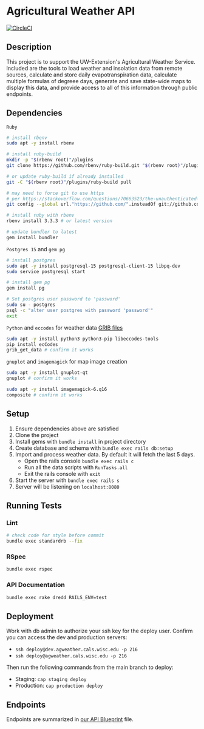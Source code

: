 # Agricultural Weather API

[![CircleCI](https://dl.circleci.com/status-badge/img/gh/uwent/ag-weather/tree/main.svg?style=svg)](https://dl.circleci.com/status-badge/redirect/gh/uwent/ag-weather/tree/main)

## Description

This project is to support the UW-Extension's Agricultural Weather Service.  Included are the tools to load weather and insolation data from remote sources, calculate and store daily evapotranspiration data, calculate multiple formulas of degreee days, generate and save state-wide maps to display this data, and provide access to all of this information through public endpoints.

## Dependencies

`Ruby`
```bash
# install rbenv
sudo apt -y install rbenv

# install ruby-build
mkdir -p "$(rbenv root)"/plugins
git clone https://github.com/rbenv/ruby-build.git "$(rbenv root)"/plugins/ruby-build

# or update ruby-build if already installed
git -C "$(rbenv root)"/plugins/ruby-build pull

# may need to force git to use https
# per https://stackoverflow.com/questions/70663523/the-unauthenticated-git-protocol-on-port-9418-is-no-longer-supported
git config --global url."https://github.com/".insteadOf git://github.com/

# install ruby with rbenv
rbenv install 3.3.3 # or latest version

# update bundler to latest
gem install bundler
```

`Postgres 15` and `gem pg`
```bash
# install postgres
sudo apt -y install postgresql-15 postgresql-client-15 libpq-dev
sudo service postgresql start

# install gem pg
gem install pg

# Set postgres user password to 'password'
sudo su - postgres
psql -c "alter user postgres with password 'password'"
exit
```

`Python` and `eccodes` for weather data [GRIB files](https://en.wikipedia.org/wiki/GRIB)
```bash
sudo apt -y install python3 python3-pip libeccodes-tools
pip install ecCodes
grib_get_data # confirm it works
```

`gnuplot` and `imagemagick` for map image creation
```bash
sudo apt -y install gnuplot-qt
gnuplot # confirm it works

sudo apt -y install imagemagick-6.q16
composite # confirm it works
```

## Setup

1. Ensure dependencies above are satisfied
2. Clone the project
3. Install gems with `bundle install` in project directory
4. Create database and schema with `bundle exec rails db:setup`
5. Import and process weather data. By default it will fetch the last 5 days.
    * Open the rails console `bundle exec rails c`
    * Run all the data scripts with `RunTasks.all`
    * Exit the rails console with `exit`
6. Start the server with `bundle exec rails s`
7. Server will be listening on `localhost:8080`

## Running Tests

### Lint

```bash
# check code for style before commit
bundle exec standardrb --fix
```

### RSpec

```bash
bundle exec rspec
```

### API Documentation

```bash
bundle exec rake dredd RAILS_ENV=test
```

## Deployment

Work with db admin to authorize your ssh key for the deploy user. Confirm you can access the dev and production servers:

* `ssh deploy@dev.agweather.cals.wisc.edu -p 216`
* `ssh deploy@agweather.cals.wisc.edu -p 216`

Then run the following commands from the main branch to deploy:

* Staging: `cap staging deploy`
* Production: `cap production deploy`

## Endpoints

Endpoints are summarized in [our API Blueprint](apiary.apib) file.
